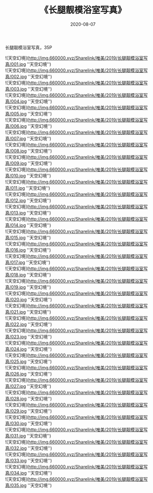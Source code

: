 ﻿---
layout: post
title:  《长腿靓模浴室写真》
date:   2020-08-07
img: http://img.660000.xyz/Sharelink/唯美/2019/长腿靓模浴室写真/000.jpg
categories: [美女, 性感, 泳衣]
---

长腿靓模浴室写真，35P

![天空幻境](http://img.660000.xyz/Sharelink/唯美/2019/长腿靓模浴室写真/001.jpg ''天空幻境'') <br>
![天空幻境](http://img.660000.xyz/Sharelink/唯美/2019/长腿靓模浴室写真/002.jpg ''天空幻境'') <br>
![天空幻境](http://img.660000.xyz/Sharelink/唯美/2019/长腿靓模浴室写真/003.jpg ''天空幻境'') <br>
![天空幻境](http://img.660000.xyz/Sharelink/唯美/2019/长腿靓模浴室写真/004.jpg ''天空幻境'') <br>
![天空幻境](http://img.660000.xyz/Sharelink/唯美/2019/长腿靓模浴室写真/005.jpg ''天空幻境'') <br>
![天空幻境](http://img.660000.xyz/Sharelink/唯美/2019/长腿靓模浴室写真/006.jpg ''天空幻境'') <br>
![天空幻境](http://img.660000.xyz/Sharelink/唯美/2019/长腿靓模浴室写真/007.jpg ''天空幻境'') <br>
![天空幻境](http://img.660000.xyz/Sharelink/唯美/2019/长腿靓模浴室写真/008.jpg ''天空幻境'') <br>
![天空幻境](http://img.660000.xyz/Sharelink/唯美/2019/长腿靓模浴室写真/009.jpg ''天空幻境'') <br>
![天空幻境](http://img.660000.xyz/Sharelink/唯美/2019/长腿靓模浴室写真/010.jpg ''天空幻境'') <br>
![天空幻境](http://img.660000.xyz/Sharelink/唯美/2019/长腿靓模浴室写真/011.jpg ''天空幻境'') <br>
![天空幻境](http://img.660000.xyz/Sharelink/唯美/2019/长腿靓模浴室写真/012.jpg ''天空幻境'') <br>
![天空幻境](http://img.660000.xyz/Sharelink/唯美/2019/长腿靓模浴室写真/013.jpg ''天空幻境'') <br>
![天空幻境](http://img.660000.xyz/Sharelink/唯美/2019/长腿靓模浴室写真/014.jpg ''天空幻境'') <br>
![天空幻境](http://img.660000.xyz/Sharelink/唯美/2019/长腿靓模浴室写真/015.jpg ''天空幻境'') <br>
![天空幻境](http://img.660000.xyz/Sharelink/唯美/2019/长腿靓模浴室写真/016.jpg ''天空幻境'') <br>
![天空幻境](http://img.660000.xyz/Sharelink/唯美/2019/长腿靓模浴室写真/017.jpg ''天空幻境'') <br>
![天空幻境](http://img.660000.xyz/Sharelink/唯美/2019/长腿靓模浴室写真/018.jpg ''天空幻境'') <br>
![天空幻境](http://img.660000.xyz/Sharelink/唯美/2019/长腿靓模浴室写真/019.jpg ''天空幻境'') <br>
![天空幻境](http://img.660000.xyz/Sharelink/唯美/2019/长腿靓模浴室写真/020.jpg ''天空幻境'') <br>
![天空幻境](http://img.660000.xyz/Sharelink/唯美/2019/长腿靓模浴室写真/021.jpg ''天空幻境'') <br>
![天空幻境](http://img.660000.xyz/Sharelink/唯美/2019/长腿靓模浴室写真/022.jpg ''天空幻境'') <br>
![天空幻境](http://img.660000.xyz/Sharelink/唯美/2019/长腿靓模浴室写真/023.jpg ''天空幻境'') <br>
![天空幻境](http://img.660000.xyz/Sharelink/唯美/2019/长腿靓模浴室写真/024.jpg ''天空幻境'') <br>
![天空幻境](http://img.660000.xyz/Sharelink/唯美/2019/长腿靓模浴室写真/025.jpg ''天空幻境'') <br>
![天空幻境](http://img.660000.xyz/Sharelink/唯美/2019/长腿靓模浴室写真/026.jpg ''天空幻境'') <br>
![天空幻境](http://img.660000.xyz/Sharelink/唯美/2019/长腿靓模浴室写真/027.jpg ''天空幻境'') <br>
![天空幻境](http://img.660000.xyz/Sharelink/唯美/2019/长腿靓模浴室写真/028.jpg ''天空幻境'') <br>
![天空幻境](http://img.660000.xyz/Sharelink/唯美/2019/长腿靓模浴室写真/029.jpg ''天空幻境'') <br>
![天空幻境](http://img.660000.xyz/Sharelink/唯美/2019/长腿靓模浴室写真/030.jpg ''天空幻境'') <br>
![天空幻境](http://img.660000.xyz/Sharelink/唯美/2019/长腿靓模浴室写真/031.jpg ''天空幻境'') <br>
![天空幻境](http://img.660000.xyz/Sharelink/唯美/2019/长腿靓模浴室写真/032.jpg ''天空幻境'') <br>
![天空幻境](http://img.660000.xyz/Sharelink/唯美/2019/长腿靓模浴室写真/033.jpg ''天空幻境'') <br>
![天空幻境](http://img.660000.xyz/Sharelink/唯美/2019/长腿靓模浴室写真/034.jpg ''天空幻境'') <br>
![天空幻境](http://img.660000.xyz/Sharelink/唯美/2019/长腿靓模浴室写真/035.jpg ''天空幻境'') <br>
